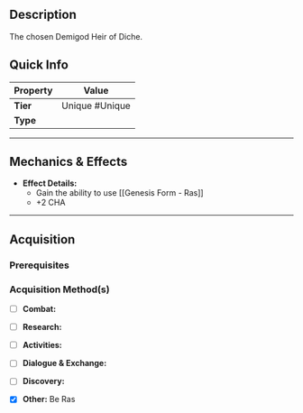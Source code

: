 ## Description
 The chosen Demigod Heir of Diche.

## Quick Info
| Property | Value          |
| -------- | -------------- |
| **Tier** | Unique #Unique |
| **Type** |                |

---

## Mechanics & Effects
- **Effect Details:**
    - Gain the ability to use [[Genesis Form - Ras]]
    - +2 CHA

---

## Acquisition
### Prerequisites


### Acquisition Method(s)
- [ ] **Combat:** 
- [ ] **Research:** 
- [ ] **Activities:** 
- [ ] **Dialogue & Exchange:** 
- [ ] **Discovery:** 
- [x] **Other:** Be Ras

